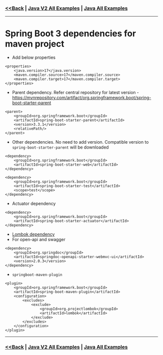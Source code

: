 ### [<<Back](../README.md) | [Java V2 All Examples](https://github.com/avinashbabudonthu/java/blob/master/java-v2/README.md) | [Java All Examples](https://github.com/avinashbabudonthu/java/blob/master/README.md)
------
# Spring Boot 3 dependencies for maven project
* Add below properties
```
<properties>
	<java.version>17</java.version>
	<maven.compiler.source>17</maven.compiler.source>
	<maven.compiler.target>17</maven.compiler.target>
</properties>
```
* Parent dependency. Refer central repository for latest version - https://mvnrepository.com/artifact/org.springframework.boot/spring-boot-starter-parent
```
<parent>
	<groupId>org.springframework.boot</groupId>
	<artifactId>spring-boot-starter-parent</artifactId>
	<version>3.3.1</version>
	<relativePath/>
</parent>
```
* Other dependencies. No need to add version. Compatible version to `spring-boot-starter-parent` will be downloaded
```
<dependency>
	<groupId>org.springframework.boot</groupId>
	<artifactId>spring-boot-starter-web</artifactId>
</dependency>
		
<dependency>
	<groupId>org.springframework.boot</groupId>
	<artifactId>spring-boot-starter-test</artifactId>
	<scope>test</scope>
</dependency>
```
* Actuator dependency
```
<dependency>
	<groupId>org.springframework.boot</groupId>
	<artifactId>spring-boot-starter-actuator</artifactId>
</dependency>
```
* [Lombok dependency](../../lombok/files/dependencies.md)
* For open-api and swagger
```
<dependency>
	<groupId>org.springdoc</groupId>
	<artifactId>springdoc-openapi-starter-webmvc-ui</artifactId>
	<version>2.0.3</version>
</dependency>
```
* `springboot-maven-plugin`
```
<plugin>
	<groupId>org.springframework.boot</groupId>
	<artifactId>spring-boot-maven-plugin</artifactId>
	<configuration>
		<excludes>
			<exclude>
				<groupId>org.projectlombok</groupId>
				<artifactId>lombok</artifactId>
			</exclude>
		</excludes>
	</configuration>
</plugin>
```
------
### [<<Back](../README.md) | [Java V2 All Examples](https://github.com/avinashbabudonthu/java/blob/master/java-v2/README.md) | [Java All Examples](https://github.com/avinashbabudonthu/java/blob/master/README.md)
